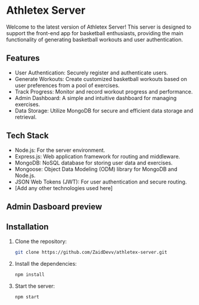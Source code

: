 # Athletex Server

Welcome to the latest version of Athletex Server! This server is designed to support the front-end app for basketball enthusiasts, providing the main functionality of generating basketball workouts and user authentication.

## Features

- User Authentication: Securely register and authenticate users.
- Generate Workouts: Create customized basketball workouts based on user preferences from a pool of exercises.
- Track Progress: Monitor and record workout progress and performance.
- Admin Dashboard: A simple and intuitive dashboard for managing exercises.
- Data Storage: Utilize MongoDB for secure and efficient data storage and retrieval.

## Tech Stack

- Node.js: For the server environment.
- Express.js: Web application framework for routing and middleware.
- MongoDB: NoSQL database for storing user data and exercises.
- Mongoose: Object Data Modeling (ODM) library for MongoDB and Node.js.
- JSON Web Tokens (JWT): For user authentication and secure routing.
- [Add any other technologies used here]

## Admin Dasboard preview

## Installation

1. Clone the repository:

    ```bash
    git clone https://github.com/ZaidDevv/athletex-server.git
    ```

2. Install the dependencies:

    ```bash
    npm install
    ```

3. Start the server:

    ```bash
    npm start
    ```